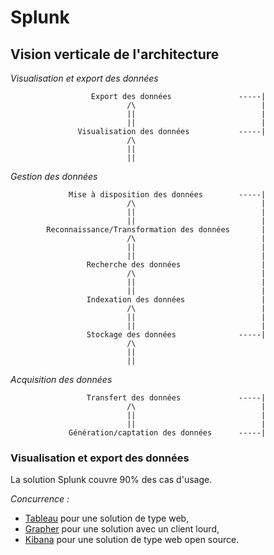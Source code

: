 # Splunk

## Vision verticale de l'architecture

_Visualisation et export des données_

                      Export des données               -----| 
                              /\                            | 
                              ||                            | 
                              ||                            |               
                   Visualisation des données           -----|               
                              /\
                              ||
                              || 
                              
_Gestion des données_   

                 Mise à disposition des données        -----|
                              /\                            |
                              ||                            | 
                              ||                            | 
            Reconnaissance/Transformation des données       |
                              /\                            |
                              ||                            |
                              ||                            |
                     Recherche des données                  |
                              /\                            |
                              ||                            |
                              ||                            |
                     Indexation des données                 |
                              /\                            |
                              ||                            |
                              ||                            |
                     Stockage des données              -----|
                              /\
                              ||
                              ||

_Acquisition des données_

                     Transfert des données             -----|
                              /\                            |
                              ||                            |
                              ||                            |
                 Génération/captation des données      -----|
               
### Visualisation et export des données

La solution Splunk couvre 90% des cas d'usage.

_Concurrence :_
* [Tableau](https://www.tableau.com) pour une solution de type web,
* [Grapher](http://www.goldensoftware.com/products/grapher) pour une solution avec un client lourd,
* [Kibana](https://www.elastic.co/fr/products/kibana) pour une solution de type web open source.

